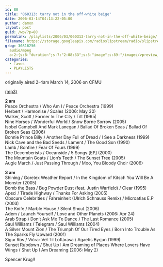 ```yaml
---
id: 80
title: "060313: tarry not in the off-white beige"
date: 2006-03-14T04:13:22-05:00
author: damon
layout: post
guid: /wp/?p=80
permalink: /playlists/2006/03/060313-tarry-not-in-the-off-white-beige/
filename: https://storage.googleapis.com/radioslipstream/radio/slipstream031306.mp3
grbg: 30816256
  audio/mpeg
  a:2:{s:8:"duration";s:7:"2:08:33";s:5:"image";s:89:"/images/vpreview_center.png";}
categories:
  - faves
  - PLAYLISTS
---
```


originally aired 2-4am March 14, 2006 on CFMU

[(mp3)](https://storage.googleapis.com/radioslipstream/radio/slipstream031306.mp3)

**2 am**  
Peace Orchestra / Who Am I / Peace Orchestra (1999)  
Herbert / Harmonise / Scales (2006: May 30)  
Walker, Scott / Farmer In The City / Tilt (1995)  
Nine Horses / Wonderful World / Snow Borne Sorrow (2005)  
Isobel Campbell And Mark Lanegan / Ballad Of Broken Seas / Ballad Of Broken Seas (2006)  
Bonnie Prince Billy / Another Day Full of Dread / I See a Darkness (1999)  
Nick Cave and the Bad Seeds / Lament / The Good Son (1990)  
Lamb / Bonfire / Fear Of Fours (1999)  
The Decemberists / Oceanside / 5 Songs \[EP\] (2000)  
The Mountain Goats / Lion’s Teeth / The Sunset Tree (2005)  
Augie March / Just Passing Through / Moo, You Bloody Choir (2006)

**3 am**  
Shining / Goretex Weather Report / In the Kingdom of Kitsch You Will Be A Monster (2005)  
Bomb the Bass / Bug Powder Dust (feat. Justin Warfield) / Clear (1995)  
Apsci / Tirade Highway / Thanks For Asking (2005)  
Obscure Celebrities / Fahreinheit (Ulrich Schnauss Remix) / Microatlas E.P (2003)  
The Knife / Marble House / Silent Shout (2006)  
Adem / Launch Yourself / Love and Other Planets (2006: Apr 24)  
Arab Strap / Don’t Ask Me To Dance / The Last Romance (2005)  
Saul Williams / Telegram / Saul Williams (2004)  
A Silver Mount Zion / The Triumph Of Our Tired Eyes / Born Into Trouble As The Sparks Fly Upward (2001)  
Sigur Ros / Viõrar Vel Til Loftárasa / Agaetis Byrjun (1999)  
Sunset Rubdown / Shut Up I Am Dreaming of Places Where Lovers Have Wings / Shut Up I Am Dreaming (2006: May 2)

Spencer Krug!!
